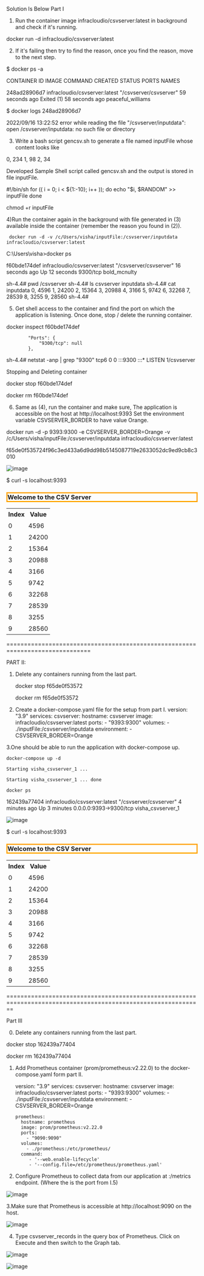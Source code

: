 Solution Is Below
Part I

1) Run the container image infracloudio/csvserver:latest in background and check if it's running.

docker run -d infracloudio/csvserver:latest

2) If it's failing then try to find the reason, once you find the reason, move to the next step.

$ docker ps -a

CONTAINER ID   IMAGE                           COMMAND                  CREATED          STATUS                      PORTS     NAMES

248ad28906d7   infracloudio/csvserver:latest   "/csvserver/csvserver"   59 seconds ago   Exited (1) 58 seconds ago             peaceful_williams

$ docker logs 248ad28906d7

2022/09/16 13:22:52 error while reading the file "/csvserver/inputdata": open /csvserver/inputdata: no such file or directory


3) Write a bash script gencsv.sh to generate a file named inputFile whose content looks like

0, 234
1, 98
2, 34

Developed Sample Shell script called gencsv.sh and the output is stored in file inputFile.

#!/bin/sh
for (( i = 0; i < ${1:-10}; i++ ));
do
  echo "$i, $RANDOM" >> inputFile
done

chmod +r inputFile

4)Run the container again in the background with file generated in (3) available inside the container (remember the reason you found in (2)).

     docker run -d -v /c/Users/visha/inputFile:/csvserver/inputdata infracloudio/csvserver:latest

C:\Users\visha>docker ps

f60bde174def   infracloudio/csvserver:latest   "/csvserver/csvserver"   16 seconds ago   Up 12 seconds   9300/tcp   bold_mcnulty


sh-4.4# pwd
/csvserver
sh-4.4# ls
csvserver  inputdata
sh-4.4# cat inputdata
0, 4596
1, 24200
2, 15364
3, 20988
4, 3166
5, 9742
6, 32268
7, 28539
8, 3255
9, 28560
sh-4.4#

5) Get shell access to the container and find the port on which the application is listening. Once done, stop / delete the running container.

 docker inspect f60bde174def

            "Ports": {
                "9300/tcp": null
            },


sh-4.4# netstat -anp | grep "9300"
tcp6       0      0 :::9300                 :::*                    LISTEN      1/csvserver

Stopping and Deleting container

 docker stop f60bde174def
 
 docker rm f60bde174def


6) Same as (4), run the container and make sure,
The application is accessible on the host at http://localhost:9393
Set the environment variable CSVSERVER_BORDER to have value Orange.

docker run -d -p 9393:9300 -e CSVSERVER_BORDER=Orange -v /c/Users/visha/inputFile:/csvserver/inputdata infracloudio/csvserver:latest

f65de0f535724f96c3ed433a6d9dd98b5145087719e2633052dc9ed9cb8c3010

![image](https://user-images.githubusercontent.com/58246130/190657656-14ce4633-2092-43a0-8468-95168faff6f0.png)

$ curl -s localhost:9393
<!DOCTYPE html>
<html>
<head>
  <title>CSV Server</title>
  <style>
  th, td {
    padding: 5px;
  }
  </style>
</head>
<body>
<!-- Y3N2c2VydmVyIGdlbmVyYXRlZCBhdDogMTY2MzMzNjk4Mg== -->
<h3 style="border:3px solid Orange">Welcome to the CSV Server</h3><table><tr><th>Index</th><th>Value</th></tr><tr><td>0</td><td> 4596</td></tr><tr><td>1</td><td> 24200</td></tr><tr><td>2</td><td> 15364</td></tr><tr><td>3</td><td> 20988</td></tr><tr><td>4</td><td> 3166</td></tr><tr><td>5</td><td> 9742</td></tr><tr><td>6</td><td> 32268</td></tr><tr><td>7</td><td> 28539</td></tr><tr><td>8</td><td> 3255</td></tr><tr><td>9</td><td> 28560</td></tr></table></body></html>

==============================================================================

PART II:

1. Delete any containers running from the last part.
   
   docker stop f65de0f53572

   docker rm f65de0f53572
    
2. Create a docker-compose.yaml file for the setup from part I.
    version: "3.9"
    services:
      csvserver:
        hostname: csvserver
        image: infracloudio/csvserver:latest
        ports:
          - "9393:9300"
        volumes:
          - ./inputFile:/csvserver/inputdata
        environment:
          - CSVSERVER_BORDER=Orange
          
3.One should be able to run the application with docker-compose up.
    
    docker-compose up -d
    
    Starting visha_csvserver_1 ...
    
    Starting visha_csvserver_1 ... done

    docker ps
    
162439a77404   infracloudio/csvserver:latest   "/csvserver/csvserver"   4 minutes ago   Up 3 minutes   0.0.0.0:9393->9300/tcp   visha_csvserver_1

![image](https://user-images.githubusercontent.com/58246130/190676868-d38a9d45-4c1d-402f-bd9a-18d35b8a9fad.png)



$ curl -s localhost:9393
<!DOCTYPE html>
<html>
<head>
  <title>CSV Server</title>
  <style>
  th, td {
    padding: 5px;
  }
  </style>
</head>
<body>
<!-- Y3N2c2VydmVyIGdlbmVyYXRlZCBhdDogMTY2MzMzODc0OA== -->
<h3 style="border:3px solid Orange">Welcome to the CSV Server</h3><table><tr><th>Index</th><th>Value</th></tr><tr><td>0</td><td> 4596</td></tr><tr><td>1</td><td> 24200</td></tr><tr><td>2</td><td> 15364</td></tr><tr><td>3</td><td> 20988</td></tr><tr><td>4</td><td> 3166</td></tr><tr><td>5</td><td> 9742</td></tr><tr><td>6</td><td> 32268</td></tr><tr><td>7</td><td> 28539</td></tr><tr><td>8</td><td> 3255</td></tr><tr><td>9</td><td> 28560</td></tr></table></body></html>
==============================================================================================================

Part III

0. Delete any containers running from the last part.

docker stop 162439a77404

docker rm 162439a77404

1. Add Prometheus container (prom/prometheus:v2.22.0) to the docker-compose.yaml form part II.

     version: "3.9"
     services:
       csvserver:
         hostname: csvserver
         image: infracloudio/csvserver:latest
         ports:
           - "9393:9300"
         volumes:
           - ./inputFile:/csvserver/inputdata
         environment:
           - CSVSERVER_BORDER=Orange
      
       prometheus:
         hostname: prometheus
         image: prom/prometheus:v2.22.0
         ports:
           - "9090:9090"
         volumes:
           - ./prometheus:/etc/prometheus/
         command:
            - '--web.enable-lifecycle'
            - '--config.file=/etc/prometheus/prometheus.yaml'  

2. Configure Prometheus to collect data from our application at <application>:<port>/metrics endpoint. (Where the <port> is the port from I.5)

![image](https://user-images.githubusercontent.com/58246130/190675129-6f271713-0ff8-4363-9556-6ff80c603203.png)


3.Make sure that Prometheus is accessible at http://localhost:9090 on the host.

  ![image](https://user-images.githubusercontent.com/58246130/190675497-70336210-cc7e-4dd2-9b28-2a5e53a81909.png)

4. Type csvserver_records in the query box of Prometheus. Click on Execute and then switch to the Graph tab.

![image](https://user-images.githubusercontent.com/58246130/190675928-4ac16580-0f8d-4f7f-a2de-c41dc0b7b343.png)

![image](https://user-images.githubusercontent.com/58246130/190676014-18798642-ad01-47e8-b315-006477af5411.png)
